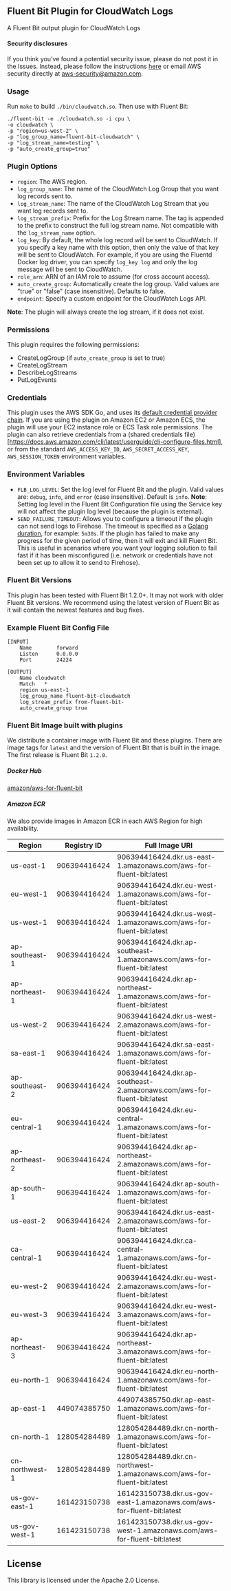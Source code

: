 ## Fluent Bit Plugin for CloudWatch Logs

A Fluent Bit output plugin for CloudWatch Logs

#### Security disclosures

If you think you’ve found a potential security issue, please do not post it in the Issues.  Instead, please follow the instructions [here](https://aws.amazon.com/security/vulnerability-reporting/) or email AWS security directly at [aws-security@amazon.com](mailto:aws-security@amazon.com).

### Usage

Run `make` to build `./bin/cloudwatch.so`. Then use with Fluent Bit:
```
./fluent-bit -e ./cloudwatch.so -i cpu \
-o cloudwatch \
-p "region=us-west-2" \
-p "log_group_name=fluent-bit-cloudwatch" \
-p "log_stream_name=testing" \
-p "auto_create_group=true"
```

### Plugin Options

* `region`: The AWS region.
* `log_group_name`: The name of the CloudWatch Log Group that you want log records sent to.
* `log_stream_name`: The name of the CloudWatch Log Stream that you want log records sent to.
* `log_stream_prefix`: Prefix for the Log Stream name. The tag is appended to the prefix to construct the full log stream name. Not compatible with the `log_stream_name` option.  
* `log_key`: By default, the whole log record will be sent to CloudWatch. If you specify a key name with this option, then only the value of that key will be sent to CloudWatch. For example, if you are using the Fluentd Docker log driver, you can specify `log_key log` and only the log message will be sent to CloudWatch.
* `role_arn`: ARN of an IAM role to assume (for cross account access).
* `auto_create_group`: Automatically create the log group. Valid values are "true" or "false" (case insensitive). Defaults to false.
* `endpoint`: Specify a custom endpoint for the CloudWatch Logs API.

**Note**: The plugin will always create the log stream, if it does not exist.

### Permissions

This plugin requires the following permissions:
* CreateLogGroup (if `auto_create_group` is set to true)
* CreateLogStream
* DescribeLogStreams
* PutLogEvents

### Credentials

This plugin uses the AWS SDK Go, and uses its [default credential provider chain](https://docs.aws.amazon.com/sdk-for-go/v1/developer-guide/configuring-sdk.html). If you are using the plugin on Amazon EC2 or Amazon ECS, the plugin will use your EC2 instance role or ECS Task role permissions. The plugin can also retrieve credentials from a (shared credentials file)[https://docs.aws.amazon.com/cli/latest/userguide/cli-configure-files.html], or from the standard `AWS_ACCESS_KEY_ID`, `AWS_SECRET_ACCESS_KEY`, `AWS_SESSION_TOKEN` environment variables.

### Environment Variables

* `FLB_LOG_LEVEL`: Set the log level for Fluent Bit and the plugin. Valid values are: `debug`, `info`, and `error` (case insensitive). Default is `info`. **Note**: Setting log level in the Fluent Bit Configuration file using the Service key will not affect the plugin log level (because the plugin is external).
* `SEND_FAILURE_TIMEOUT`: Allows you to configure a timeout if the plugin can not send logs to Firehose. The timeout is specified as a [Golang duration](https://golang.org/pkg/time/#ParseDuration), for example: `5m30s`. If the plugin has failed to make any progress for the given period of time, then it will exit and kill Fluent Bit. This is useful in scenarios where you want your logging solution to fail fast if it has been misconfigured (i.e. network or credentials have not been set up to allow it to send to Firehose).

### Fluent Bit Versions

This plugin has been tested with Fluent Bit 1.2.0+. It may not work with older Fluent Bit versions. We recommend using the latest version of Fluent Bit as it will contain the newest features and bug fixes.

### Example Fluent Bit Config File

```
[INPUT]
    Name        forward
    Listen      0.0.0.0
    Port        24224

[OUTPUT]
    Name cloudwatch
    Match   *
    region us-east-1
    log_group_name fluent-bit-cloudwatch
    log_stream_prefix from-fluent-bit-
    auto_create_group true
```

### Fluent Bit Image built with plugins

We distribute a container image with Fluent Bit and these plugins. There are image tags for `latest` and the version of Fluent Bit that is built in the image. The first release is Fluent Bit `1.2.0`.

##### Docker Hub

[amazon/aws-for-fluent-bit](https://hub.docker.com/r/amazon/aws-for-fluent-bit/tags)

##### Amazon ECR

We also provide images in Amazon ECR in each AWS Region for high availability.

| Region         | Registry ID  | Full Image URI                                                          |
|----------------|--------------|-------------------------------------------------------------------------|
| us-east-1      | 906394416424 | 906394416424.dkr.us-east-1.amazonaws.com/aws-for-fluent-bit:latest      |
| eu-west-1      | 906394416424 | 906394416424.dkr.eu-west-1.amazonaws.com/aws-for-fluent-bit:latest      |
| us-west-1      | 906394416424 | 906394416424.dkr.us-west-1.amazonaws.com/aws-for-fluent-bit:latest      |
| ap-southeast-1 | 906394416424 | 906394416424.dkr.ap-southeast-1.amazonaws.com/aws-for-fluent-bit:latest |
| ap-northeast-1 | 906394416424 | 906394416424.dkr.ap-northeast-1.amazonaws.com/aws-for-fluent-bit:latest |
| us-west-2      | 906394416424 | 906394416424.dkr.us-west-2.amazonaws.com/aws-for-fluent-bit:latest      |
| sa-east-1      | 906394416424 | 906394416424.dkr.sa-east-1.amazonaws.com/aws-for-fluent-bit:latest      |
| ap-southeast-2 | 906394416424 | 906394416424.dkr.ap-southeast-2.amazonaws.com/aws-for-fluent-bit:latest |
| eu-central-1   | 906394416424 | 906394416424.dkr.eu-central-1.amazonaws.com/aws-for-fluent-bit:latest   |
| ap-northeast-2 | 906394416424 | 906394416424.dkr.ap-northeast-2.amazonaws.com/aws-for-fluent-bit:latest |
| ap-south-1     | 906394416424 | 906394416424.dkr.ap-south-1.amazonaws.com/aws-for-fluent-bit:latest     |
| us-east-2      | 906394416424 | 906394416424.dkr.us-east-2.amazonaws.com/aws-for-fluent-bit:latest      |
| ca-central-1   | 906394416424 | 906394416424.dkr.ca-central-1.amazonaws.com/aws-for-fluent-bit:latest   |
| eu-west-2      | 906394416424 | 906394416424.dkr.eu-west-2.amazonaws.com/aws-for-fluent-bit:latest      |
| eu-west-3      | 906394416424 | 906394416424.dkr.eu-west-3.amazonaws.com/aws-for-fluent-bit:latest      |
| ap-northeast-3 | 906394416424 | 906394416424.dkr.ap-northeast-3.amazonaws.com/aws-for-fluent-bit:latest |
| eu-north-1     | 906394416424 | 906394416424.dkr.eu-north-1.amazonaws.com/aws-for-fluent-bit:latest     |
| ap-east-1      | 449074385750 | 449074385750.dkr.ap-east-1.amazonaws.com/aws-for-fluent-bit:latest      |
| cn-north-1     | 128054284489 | 128054284489.dkr.cn-north-1.amazonaws.com/aws-for-fluent-bit:latest     |
| cn-northwest-1 | 128054284489 | 128054284489.dkr.cn-northwest-1.amazonaws.com/aws-for-fluent-bit:latest |
| us-gov-east-1  | 161423150738 | 161423150738.dkr.us-gov-east-1.amazonaws.com/aws-for-fluent-bit:latest  |
| us-gov-west-1  | 161423150738 | 161423150738.dkr.us-gov-west-1.amazonaws.com/aws-for-fluent-bit:latest  |

## License

This library is licensed under the Apache 2.0 License.
